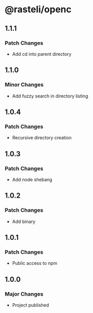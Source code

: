 # @rasteli/openc

## 1.1.1

### Patch Changes

- Add cd into parent directory

## 1.1.0

### Minor Changes

- Add fuzzy search in directory listing

## 1.0.4

### Patch Changes

- Recursive directory creation

## 1.0.3

### Patch Changes

- Add node shebang

## 1.0.2

### Patch Changes

- Add binary

## 1.0.1

### Patch Changes

- Public access to npm

## 1.0.0

### Major Changes

- Project published
